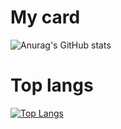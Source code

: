 # My card
![Anurag's GitHub stats](https://github-readme-stats.vercel.app/api?username=xuxiang32&show_icons=true)

# Top langs
[![Top Langs](https://github-readme-stats.vercel.app/api/top-langs/?username=xuxiang32&langs_count=8)](https://github.com/anuraghazra/github-readme-stats)

